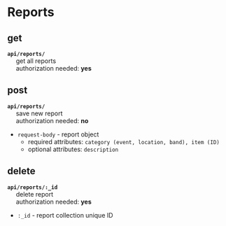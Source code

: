 # Reports

## get
**`api/reports/`**
<br>&nbsp;&nbsp;&nbsp;&nbsp;
	get all reports
<br>&nbsp;&nbsp;&nbsp;&nbsp;
	authorization needed: **yes**

## post
**`api/reports/`**
<br>&nbsp;&nbsp;&nbsp;&nbsp;
	save new report
<br>&nbsp;&nbsp;&nbsp;&nbsp;
	authorization needed: **no**
- `request-body` - report object
	- required attributes: `category (event, location, band), item (ID)`
	- optional attributes: `description`

## delete
**`api/reports/:_id`**
<br>&nbsp;&nbsp;&nbsp;&nbsp;
	delete report
<br>&nbsp;&nbsp;&nbsp;&nbsp;
	authorization needed: **yes**
- `:_id` - report collection unique ID
